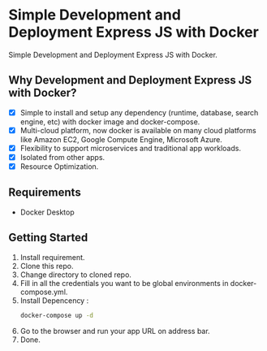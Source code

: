 # Simple Development and Deployment Express JS with Docker 
Simple Development and Deployment Express JS with Docker. 

## Why Development and Deployment Express JS with Docker?
- [x] Simple to install and setup any dependency (runtime, database, search engine, etc) with docker image and docker-compose.
- [x] Multi-cloud platform, now docker is available on many cloud platforms like Amazon EC2, Google Compute Engine, Microsoft Azure.
- [x] Flexibility to support microservices and traditional app workloads.
- [x] Isolated from other apps.
- [x] Resource Optimization. 

## Requirements
* Docker Desktop

## Getting Started
1. Install requirement.
2. Clone this repo.
3. Change directory to cloned repo.
4. Fill in all the credentials you want to be global environments in docker-compose.yml.
5. Install Depencency :
    ```bash
    docker-compose up -d 
    ```
6. Go to the browser and run your app URL on address bar.
7. Done.
